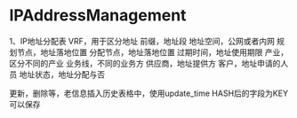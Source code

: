 # IPAddressManagement

1、IP地址分配表
VRF，用于区分地址
前缀，地址段
地址空间，公网或者内网
规划节点，地址落地位置
分配节点，地址落地位置
过期时间，地址使用期限
产业，区分不同的产业
业务线，不同的业务方
供应商，地址提供方
客户，地址申请的人员
地址状态，地址分配与否



更新，删除等，老信息插入历史表格中，使用update_time HASH后的字段为KEY可以保存

